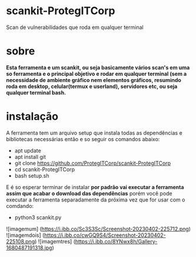 # scankit-ProtegITCorp
Scan de vulnerabilidades que roda em qualquer terminal

# sobre

**Esta ferramenta e um scankit, ou seja basicamente vários scan's em uma so ferramenta e o principal objetivo e rodar em qualquer terminal (sem a necessidade de ambiente gráfico nem elementos gráficos, resumindo roda em desktop, celular(termux e userland), servidores etc, ou seja qualquer terminal bash.**

# instalação
A ferramenta tem um arquivo setup que instala todas as dependências e bibliotecas necessárias então e so seguir os comandos abaixo:

 - apt update
 - apt install git
 - git clone https://github.com/ProtegITCorp/scankit-ProtegITCorp
 - cd scankit-ProtegITCorp
 - bash setup.sh

E é so esperar terminar de instalar **por padrão vai executar a ferramenta assim que acabar o download das dependências** porém você pode executar a ferramenta separadamente da próxima vez que for usar com o comdando:
 - python3 scankit.py









![imagemum]
(https://i.ibb.co/Sc3S3Sc/Screenshot-20230402-225712.png)
![imagemdois]
(https://i.ibb.co/cwGQ9S4/Screenshot-20230402-225108.png)
![imagemtres]
(https://i.ibb.co/8YNwx8h/Gallery-1680487191318.jpg)
